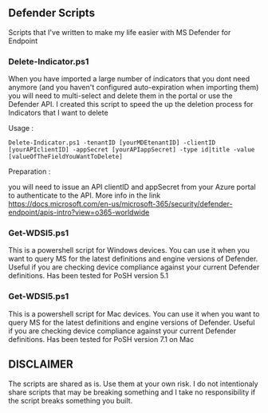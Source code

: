 ## Defender Scripts
Scripts that I've written to make my life easier with MS Defender for Endpoint


### Delete-Indicator.ps1
When you have imported a large number of indicators that you dont need anymore (and you haven't configured auto-expiration when importing them) you will need to multi-select and delete them in the portal or use the Defender API. I created this script to speed the up the deletion process for Indicators that I want to delete

Usage :

`Delete-Indicator.ps1 -tenantID [yourMDEtenantID] -clientID [yourAPIclientID] -appSecret [yourAPIappSecret] -type id|title -value [valueOfTheFieldYouWantToDelete]`

Preparation :

you will need to issue an API clientID and appSecret from your Azure portal to authenticate to the API. More info in the link https://docs.microsoft.com/en-us/microsoft-365/security/defender-endpoint/apis-intro?view=o365-worldwide

### Get-WDSI5.ps1
This is a powershell script for Windows devices. You can use it when you want to query MS for the latest definitions and engine versions of Defender. Useful if you are checking device compliance against your current Defender definitions. Has been tested for PoSH version 5.1

### Get-WDSI5.ps1
This is a powershell script for Mac devices. You can use it when you want to query MS for the latest definitions and engine versions of Defender. Useful if you are checking device compliance against your current Defender definitions. Has been tested for PoSH version 7.1 on Mac

## DISCLAIMER
The scripts are shared as is. Use them at your own risk. I do not intentionaly share scripts that may be breaking something and I take no responsibility if the script breaks something you built.
